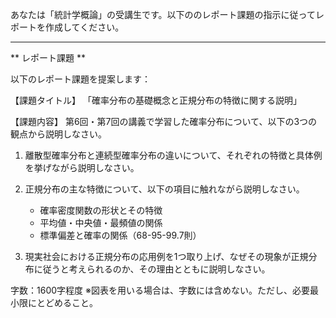 あなたは「統計学概論」の受講生です。以下ののレポート課題の指示に従ってレポートを作成してください。

---------------------------------------
** レポート課題 **

以下のレポート課題を提案します：

【課題タイトル】
「確率分布の基礎概念と正規分布の特徴に関する説明」

【課題内容】
第6回・第7回の講義で学習した確率分布について、以下の3つの観点から説明しなさい。

1. 離散型確率分布と連続型確率分布の違いについて、それぞれの特徴と具体例を挙げながら説明しなさい。

2. 正規分布の主な特徴について、以下の項目に触れながら説明しなさい。
   - 確率密度関数の形状とその特徴
   - 平均値・中央値・最頻値の関係
   - 標準偏差と確率の関係（68-95-99.7則）

3. 現実社会における正規分布の応用例を1つ取り上げ、なぜその現象が正規分布に従うと考えられるのか、その理由とともに説明しなさい。

字数：1600字程度
※図表を用いる場合は、字数には含めない。ただし、必要最小限にとどめること。
